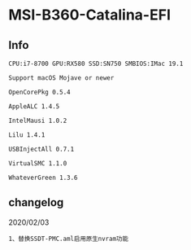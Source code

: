 # MSI-B360-Catalina-EFI

## Info


    CPU:i7-8700 GPU:RX580 SSD:SN750 SMBIOS:IMac 19.1
    
    Support macOS Mojave or newer
    
    OpenCorePkg 0.5.4
    
    AppleALC 1.4.5
    
    IntelMausi 1.0.2
    
    Lilu 1.4.1
    
    USBInjectAll 0.7.1
    
    VirtualSMC 1.1.0
    
    WhateverGreen 1.3.6
## changelog

2020/02/03

``` 
1、替换SSDT-PMC.aml启用原生nvram功能
```

